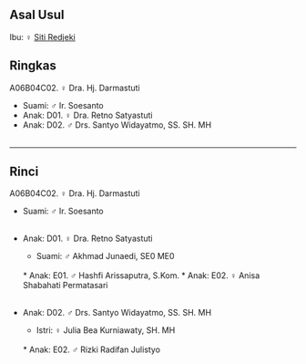 ## Asal Usul

Ibu: ♀ [Siti Redjeki][up] 

## Ringkas

A06B04C02. ♀ Dra. Hj. Darmastuti
	<br/>

*	Suami: ♂ Ir. Soesanto
	<br/>
*	Anak: D01. ♀ Dra. Retno Satyastuti
*	Anak: D02. ♂ Drs. Santyo Widayatmo, SS. SH. MH
	<br/><br/>

-- -- --

## Rinci

A06B04C02. ♀ Dra. Hj. Darmastuti
	<br/>

*	Suami: ♂ Ir. Soesanto
	<br/><br/>

*	Anak: D01. ♀ Dra. Retno Satyastuti
	*	Suami: ♂ Akhmad Junaedi, SE0 ME0
	<br/>
	*	Anak: E01. ♂ Hashfi Arissaputra, S.Kom.
	*	Anak: E02. ♀ Anisa Shabahati Permatasari
	<br/><br/>

*	Anak: D02. ♂ Drs. Santyo Widayatmo, SS. SH. MH
	*	Istri: ♀ Julia Bea Kurniawaty, SH. MH
	<br/>
	*	Anak: E02. ♂ Rizki Radifan Julistyo
	<br/><br/>




[up]: https://github.com/epsi-rns/gitodipuro/blob/master/tree/A06/B04.md

